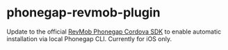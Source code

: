 phonegap-revmob-plugin
======================

Update to the official [RevMob Phonegap Cordova SDK](http://sdk.revmobmobileadnetwork.com/phonegap_cordova.html) to enable automatic installation via local Phonegap CLI. Currently for iOS only.
